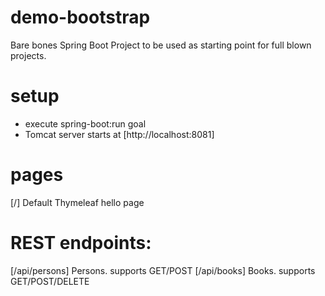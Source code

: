 # demo-bootstrap
Bare bones Spring Boot Project to be used as starting point for full blown projects.

# setup
- execute spring-boot:run goal
- Tomcat server starts at [http://localhost:8081]

# pages
[/] Default Thymeleaf hello page

# REST endpoints:
[/api/persons] Persons. supports GET/POST
[/api/books] Books. supports GET/POST/DELETE
